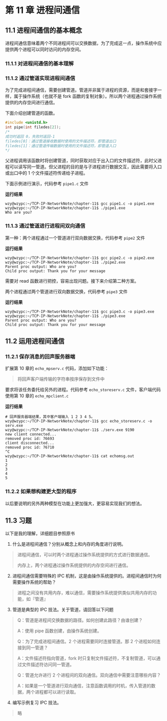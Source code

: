 # 第 11 章 进程间通信

## 11.1 进程间通信的基本概念

进程间通信意味着两个不同进程间可以交换数据，为了完成这一点，操作系统中应提供两个进程可以同时访问的内存空间。



### 11.1.1 对进程间通信的基本理解



### 11.1.2 通过管道实现进程间通信

为了完成进程间通信，需要创建管道。管道并非属于进程的资源，而是和套接字一样，属于操作系统（也就不是 fork 函数的复制对象）。所以两个进程通过操作系统提供的内存空间进行通信。

下面介绍创建管道的函数。

```cpp
#include <unistd.h>
int pipe(int filedes[2]);
/*
成功时返回 0，失败时返回-1
filedes[0]：通过管道接收数据时使用的文件描述符，即管道出口
filedes[1]：通过管道传输数据时使用的文件描述符，即管道入口
*/
```

父进程调用该函数时将创建管道，同时获取对应于出入口的文件描述符，此时父进程可以读写同一管道。但父进程的目的是与子进程进行数据交互，因此需要将入口或出口中的 1 个文件描述符传递给子进程。

下面示例进行演示，代码参考 `pipe1.c` 文件

**运行结果**

```
wzy@wzypc:~/TCP-IP-NetworkNote/chapter-11$ gcc pipe1.c -o pipe1.exe
wzy@wzypc:~/TCP-IP-NetworkNote/chapter-11$ ./pipe1.exe
Who are you?
```



### 11.1.3 通过管道进行进程间双向通信

第一种：两个进程通过一个管道进行双向数据交换，代码参考 `pipe2` 文件

**运行结果**

```
wzy@wzypc:~/TCP-IP-NetworkNote/chapter-11$ gcc pipe2.c -o pipe2.exe
wzy@wzypc:~/TCP-IP-NetworkNote/chapter-11$ ./pipe2.exe
Parent proc output: Who are you? 
Child proc output: Thank you for your message
```

需要对 read 函数进行把控，容易出现问题。接下来介绍第二种方案。



两个进程通过两个管道进行双向数据交换，代码参考 `pipe3` 文件

**运行结果**

```
wzy@wzypc:~/TCP-IP-NetworkNote/chapter-11$ gcc pipe3.c -o pipe3.exe
wzy@wzypc:~/TCP-IP-NetworkNote/chapter-11$ ./pipe3.exe
Parent proc output: Who are you? 
Child proc output: Thank you for your message
```



## 11.2 运用进程间通信

### 11.2.1 保存消息的回声服务器端

扩展第 10 章的 `echo_mpserv.c` 代码，添加如下功能：

> 将回声客户端传输的字符串按序保存到文件中

要求将该任务委托给另外的进程。代码参考 `echo_storeserv.c` 文件，客户端代码使用第 10 章的 `echo_mpclient.c`

**运行结果**

```
# 回声服务器端结果，其中客户端输入 1 2 3 4 5。
wzy@wzypc:~/TCP-IP-NetworkNote/chapter-11$ gcc echo_storeserv.c -o serv.exe
wzy@wzypc:~/TCP-IP-NetworkNote/chapter-11$ ./serv.exe 9190
new client connected...
removed proc id: 76693 
client disconnected...
removed proc id: 76710 
^C
wzy@wzypc:~/TCP-IP-NetworkNote/chapter-11$ cat echomsg.out 
1
2
3
4
5
```



### 11.2.2 如果想构建更大型的程序

以后要说明的另外两种模型在功能上更加强大，更容易实现我们的想法。



## 11.3 习题

以下是我的理解，详细题目参照原书

1. 什么是进程间通信？分别从概念上和内存的角度进行说明。

> 进程间通信，可以时两个进程通过操作系统提供的方式进行数据通信。
>
> 内存上，两个进程通过操作系统提供的内存空间进行通信。



2. 进程间通信需要特殊的 IPC 机制，这是由操作系统提供的。进程间通信时为何需要操作系统的帮助？

> 进程之间没有共用内存，难以通信，需要操作系统提供类似共用内存的功能，如『管道』



3. 管道是典型的 IPC 技法。关于管道，请回答以下问题

> Q：管道是进程间交换数据的路径。如何创建此路径？由谁创建？
>
> A：使用 pipe 函数创建，由操作系统创建。
>
> Q：为了完成进程间通信。2 个进程需要同时连接管道。那 2 个进程如何连接到同一管道？
>
> A：文件描述符指向管道，fork 时只复制文件描述符，不复制管道，可以通过文件描述符访问同一管道。
>
> Q：管道允许进行 2 个进程间的双向通信。双向通信中需要注意哪些内容？
>
> A：如果是一个管道进行双向通信，注意函数调用的时机，传入管道的数据，两个进程都可以进行读取。



4. 编写示例复习 IPC 技法。

> 略

